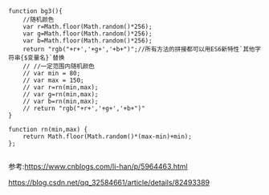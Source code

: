 ```


function bg3(){
    //随机颜色
    var r=Math.floor(Math.random()*256);
    var g=Math.floor(Math.random()*256);
    var b=Math.floor(Math.random()*256);
    return "rgb("+r+','+g+','+b+")";//所有方法的拼接都可以用ES6新特性`其他字符串{$变量名}`替换
    // //一定范围内随机颜色
    // var min = 80;
    // var max = 150;
    // var r=rn(min,max);
    // var g=rn(min,max);
    // var b=rn(min,max);
    // return "rgb("+r+','+g+','+b+")"
}
 
function rn(min,max) {
    return Math.floor(Math.random()*(max-min)+min);
};


```

参考:<https://www.cnblogs.com/li-han/p/5964463.html>

<https://blog.csdn.net/qq_32584661/article/details/82493389>